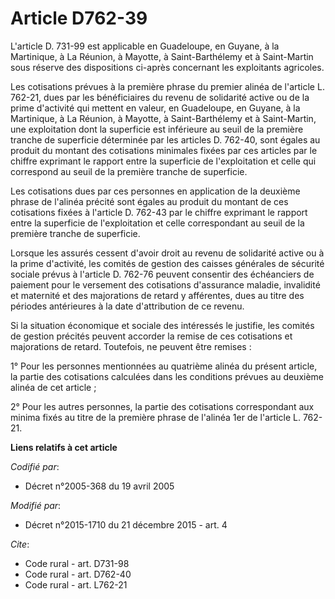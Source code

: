 # Article D762-39

L'article D. 731-99 est applicable en Guadeloupe, en Guyane, à la Martinique, à La Réunion, à Mayotte, à Saint-Barthélemy et
à Saint-Martin sous réserve des dispositions ci-après concernant les exploitants agricoles. 

Les cotisations prévues à la première phrase du premier alinéa de l'article L. 762-21, dues par les bénéficiaires du revenu
de solidarité active ou de la prime d'activité qui mettent en valeur, en Guadeloupe, en Guyane, à la Martinique, à La
Réunion, à Mayotte, à Saint-Barthélemy et à Saint-Martin, une exploitation dont la superficie est inférieure au seuil de la
première tranche de superficie déterminée par les articles D. 762-40, sont égales au produit du montant des cotisations
minimales fixées par ces articles par le chiffre exprimant le rapport entre la superficie de l'exploitation et celle qui
correspond au seuil de la première tranche de superficie. 

Les cotisations dues par ces personnes en application de la deuxième phrase de l'alinéa précité sont égales au produit du
montant de ces cotisations fixées à l'article D. 762-43 par le chiffre exprimant le rapport entre la superficie de
l'exploitation et celle correspondant au seuil de la première tranche de superficie. 

Lorsque les assurés cessent d'avoir droit au revenu de solidarité active ou à la prime d'activité, les comités de gestion des
caisses générales de sécurité sociale prévus à l'article D. 762-76 peuvent consentir des échéanciers de paiement pour le
versement des cotisations d'assurance maladie, invalidité et maternité et des majorations de retard y afférentes, dues au
titre des périodes antérieures à la date d'attribution de ce revenu. 

Si la situation économique et sociale des intéressés le justifie, les comités de gestion précités peuvent accorder la remise
de ces cotisations et majorations de retard. Toutefois, ne peuvent être remises : 

1° Pour les personnes mentionnées au quatrième alinéa du présent article, la partie des cotisations calculées dans les
conditions prévues au deuxième alinéa de cet article ; 

2° Pour les autres personnes, la partie des cotisations correspondant aux minima fixés au titre de la première phrase de
l'alinéa 1er de l'article L. 762-21.

**Liens relatifs à cet article**

_Codifié par_:

  - Décret n°2005-368 du 19 avril 2005

_Modifié par_:

  - Décret n°2015-1710 du 21 décembre 2015 - art. 4

_Cite_:

  - Code rural - art. D731-98
  - Code rural - art. D762-40
  - Code rural - art. L762-21
